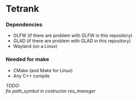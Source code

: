 # Tetrank

### Dependencies
- GLFW (if there are problem with GLFW in this repository)
- GLAD (if there are problem with GLAD in this repository)
- Wayland (on a Linux)

### Needed for make
- CMake (and Make for Linux)
- Any C++ compile

_TODO:_    
_fix path_symbol in costructor res_maneger_
